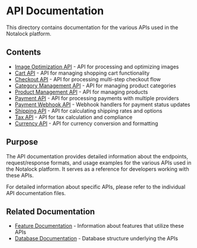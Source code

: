 # API Documentation

This directory contains documentation for the various APIs used in the Notalock platform.

## Contents

- [Image Optimization API](./image-optimization.md) - API for processing and optimizing images
- [Cart API](./cart-api.md) - API for managing shopping cart functionality
- [Checkout API](./checkout-api.md) - API for processing multi-step checkout flow
- [Category Management API](./category-management.md) - API for managing product categories
- [Product Management API](./product-management.md) - API for managing products
- [Payment API](./payment-api.md) - API for processing payments with multiple providers
- [Payment Webhook API](./payment-webhook-api.md) - Webhook handlers for payment status updates
- [Shipping API](./shipping-api.md) - API for calculating shipping rates and options
- [Tax API](./tax-api.md) - API for tax calculation and compliance
- [Currency API](./currency-api.md) - API for currency conversion and formatting

## Purpose

The API documentation provides detailed information about the endpoints, request/response formats, and usage examples for the various APIs used in the Notalock platform. It serves as a reference for developers working with these APIs.

For detailed information about specific APIs, please refer to the individual API documentation files.

## Related Documentation

- [Feature Documentation](../features/) - Information about features that utilize these APIs
- [Database Documentation](../database/README.md) - Database structure underlying the APIs
